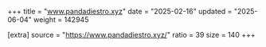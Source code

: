 +++
title = "www.pandadiestro.xyz"
date = "2025-02-16"
updated = "2025-06-04"
weight = 142945

[extra]
source = "https://www.pandadiestro.xyz/"
ratio = 39
size = 140
+++
